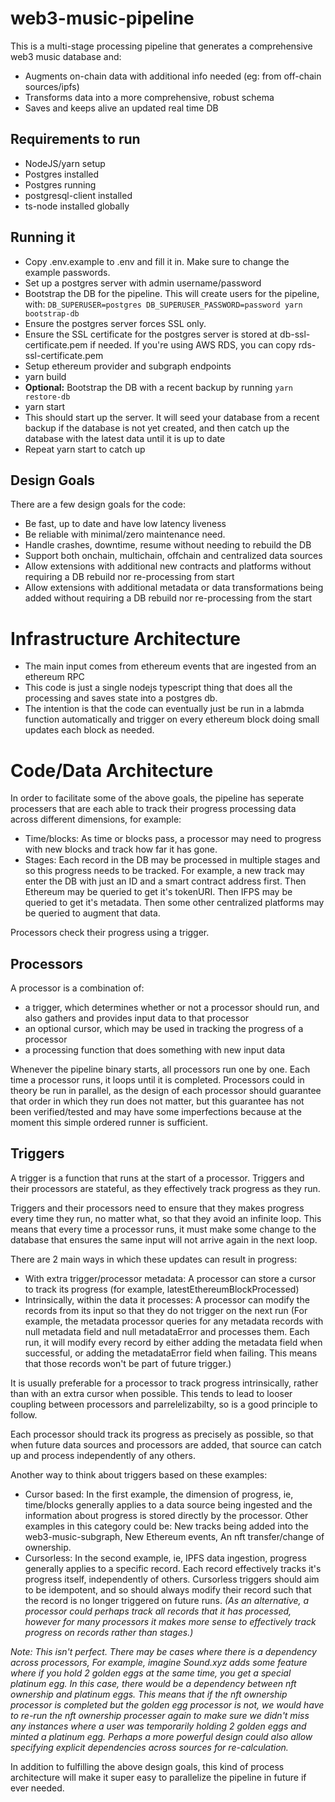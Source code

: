 # web3-music-pipeline

This is a multi-stage processing pipeline that generates a comprehensive web3 music database and:
 - Augments on-chain data with additional info needed (eg: from off-chain sources/ipfs)
 - Transforms data into a more comprehensive, robust schema
 - Saves and keeps alive an updated real time DB

## Requirements to run
 - NodeJS/yarn setup
 - Postgres installed
 - Postgres running
 - postgresql-client installed
 - ts-node installed globally

## Running it
 - Copy .env.example to .env and fill it in. Make sure to change the example passwords.
 - Set up a postgres server with admin username/password
 - Bootstrap the DB for the pipeline. This will create users for the pipeline, with: ```DB_SUPERUSER=postgres DB_SUPERUSER_PASSWORD=password yarn bootstrap-db```
 - Ensure the postgres server forces SSL only.
 - Ensure the SSL certificate for the postgres server is stored at db-ssl-certificate.pem if needed. If you're using AWS RDS, you can copy rds-ssl-certificate.pem
 - Setup ethereum provider and subgraph endpoints
 - yarn build
 - **Optional:** Bootstrap the DB with a recent backup by running ```yarn restore-db```
 - yarn start
 - This should start up the server. It will seed your database from a recent backup if the database is not yet created, and then catch up the database with the latest data until it is up to date
 - Repeat yarn start to catch up

## Design Goals
There are a few design goals for the code:
 - Be fast, up to date and have low latency liveness
 - Be reliable with minimal/zero maintenance need.
 - Handle crashes, downtime, resume without needing to rebuild the DB
 - Support both onchain, multichain, offchain and centralized data sources
 - Allow extensions with additional new contracts and platforms without requiring a DB rebuild nor re-processing from start
 - Allow extensions with additional metadata or data transformations being added without requiring a DB rebuild nor re-processing from the start

# Infrastructure Architecture
 - The main input comes from ethereum events that are ingested from an ethereum RPC
 - This code is just a single nodejs typescript thing that does all the processing and saves state into a postgres db.
 - The intention is that the code can eventually just be run in a labmda function automatically and trigger on every ethereum block doing small updates each block as needed.

# Code/Data Architecture

In order to facilitate some of the above goals, the pipeline has seperate processers that are each able to track their progress processing data across different dimensions, for example:
 - Time/blocks: As time or blocks pass, a processor may need to progress with new blocks and track how far it has gone.
 - Stages: Each record in the DB may be processed in multiple stages and so this progress needs to be tracked. For example, a new track may enter the DB with just an ID and a smart contract address first. Then Ethereum may be queried to get it's tokenURI. Then IFPS may be queried to get it's metadata. Then some other centralized platforms may be queried to augment that data.

Processors check their progress using a trigger.

## Processors
A processor is a combination of:
 - a trigger, which determines whether or not a processor should run, and also gathers and provides input data to that processor
 - an optional cursor, which may be used in tracking the progress of a processor
 - a processing function that does something with new input data

Whenever the pipeline binary starts, all processors run one by one. Each time a processor runs, it loops until it is completed. Processors could in theory be run in parallel, as the design of each processor should guarantee that order in which they run does not matter, but this guarantee has not been verified/tested and may have some imperfections because at the moment this simple ordered runner is sufficient.

## Triggers
A trigger is a function that runs at the start of a processor. Triggers and their processors are stateful, as they effectively track progress as they run.

Triggers and their processors need to ensure that they makes progress every time they run, no matter what, so that they avoid an infinite loop. This means that every time a processor runs, it must make some change to the database that ensures the same input will not arrive again in the next loop.

There are 2 main ways in which these updates can result in progress:
 - With extra trigger/processor metadata: A processor can store a cursor to track its progress (for example, latestEthereumBlockProcessed)
 - Intrinsically, within the data it processes: A processor can modify the records from its input so that they do not trigger on the next run (For example, the metadata processor queries for any metadata records with null metadata field and null metadataError and processes them. Each run, it will modify every record by either adding the metadata field when successful, or adding the metadataError field when failing. This means that those records won't be part of future trigger.)

It is usually preferable for a processor to track progress intrinsically, rather than with an extra cursor when possible. This tends to lead to looser coupling between processors and parrelelizabilty, so is a good principle to follow.

Each processor should track its progress as precisely as possible, so that when future data sources and processors are added, that source can catch up and process independently of any others.

Another way to think about triggers based on these examples:
 - Cursor based: In the first example, the dimension of progress, ie, time/blocks generally applies to a data source being ingested and the information about progress is stored directly by the processor. Other examples in this category could be: New tracks being added into the web3-music-subgraph, New Ethereum events, An nft transfer/change of ownership.
 - Cursorless: In the second example, ie, IPFS data ingestion, progress generally applies to a specific record. Each record effectively tracks it's progress itself, independently of others. Cursorless triggers should aim to be idempotent, and so should always modify their record such that the record is no longer triggered on future runs. *(As an alternative, a processor could perhaps track all records that it has processed, however for many processors it makes more sense to effectively track progress on records rather than stages.)*

*Note: This isn't perfect. There may be cases where there is a dependency across processors, For example, imagine Sound.xyz adds some feature where if you hold 2 golden eggs at the same time, you get a special platinum egg. In this case, there would be a dependency between nft ownership and platinum eggs. This means that if the nft ownership processor is completed but the golden egg processor is not, we would have to re-run the nft ownership processer again to make sure we didn't miss any instances where a user was temporarily holding 2 golden eggs and minted a platinum egg. Perhaps a more powerful design could also allow specifying explicit dependencies across sources for re-calculation.*

In addition to fulfilling the above design goals, this kind of process architecture will make it super easy to parallelize the pipeline in future if ever needed.
